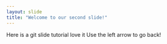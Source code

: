 ```yaml
---
layout: slide
title: "Welcome to our second slide!"
---
```

Here is a git slide tutorial love it
Use the left arrow to go back!
